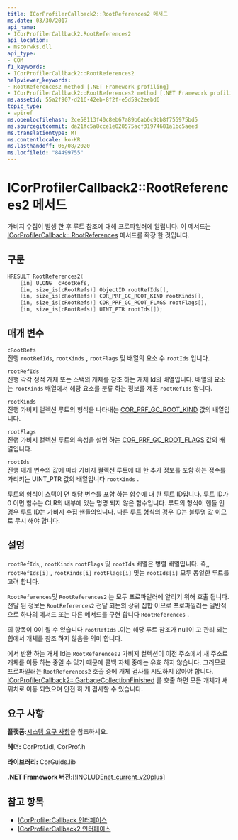 ```yaml
---
title: ICorProfilerCallback2::RootReferences2 메서드
ms.date: 03/30/2017
api_name:
- ICorProfilerCallback2.RootReferences2
api_location:
- mscorwks.dll
api_type:
- COM
f1_keywords:
- ICorProfilerCallback2::RootReferences2
helpviewer_keywords:
- RootReferences2 method [.NET Framework profiling]
- ICorProfilerCallback2::RootReferences2 method [.NET Framework profiling]
ms.assetid: 55a2f907-d216-42eb-8f2f-e5d59c2eebd6
topic_type:
- apiref
ms.openlocfilehash: 2ce58113f40c8eb67a89b6ab6c9bb8f755975bd5
ms.sourcegitcommit: da21fc5a8cce1e028575acf31974681a1bc5aeed
ms.translationtype: MT
ms.contentlocale: ko-KR
ms.lasthandoff: 06/08/2020
ms.locfileid: "84499755"
---
```

# <a name="icorprofilercallback2rootreferences2-method"></a>ICorProfilerCallback2::RootReferences2 메서드
가비지 수집이 발생 한 후 루트 참조에 대해 프로파일러에 알립니다. 이 메서드는 [ICorProfilerCallback:: RootReferences](icorprofilercallback-rootreferences-method.md) 메서드를 확장 한 것입니다.  
  
## <a name="syntax"></a>구문  
  
```cpp  
HRESULT RootReferences2(  
    [in] ULONG  cRootRefs,  
    [in, size_is(cRootRefs)] ObjectID rootRefIds[],  
    [in, size_is(cRootRefs)] COR_PRF_GC_ROOT_KIND rootKinds[],  
    [in, size_is(cRootRefs)] COR_PRF_GC_ROOT_FLAGS rootFlags[],  
    [in, size_is(cRootRefs)] UINT_PTR rootIds[]);  
```  
  
## <a name="parameters"></a>매개 변수  
 `cRootRefs`  
 진행 `rootRefIds`, `rootKinds` , `rootFlags` 및 배열의 요소 수 `rootIds` 입니다.  
  
 `rootRefIds`  
 진행 각각 정적 개체 또는 스택의 개체를 참조 하는 개체 Id의 배열입니다. 배열의 요소는 `rootKinds` 배열에서 해당 요소를 분류 하는 정보를 제공 `rootRefIds` 합니다.  
  
 `rootKinds`  
 진행 가비지 컬렉션 루트의 형식을 나타내는 [COR_PRF_GC_ROOT_KIND](cor-prf-gc-root-kind-enumeration.md) 값의 배열입니다.  
  
 `rootFlags`  
 진행 가비지 컬렉션 루트의 속성을 설명 하는 [COR_PRF_GC_ROOT_FLAGS](cor-prf-gc-root-flags-enumeration.md) 값의 배열입니다.  
  
 `rootIds`  
 진행 매개 변수의 값에 따라 가비지 컬렉션 루트에 대 한 추가 정보를 포함 하는 정수를 가리키는 UINT_PTR 값의 배열입니다 `rootKinds` .  
  
 루트의 형식이 스택이 면 해당 변수를 포함 하는 함수에 대 한 루트 ID입니다. 루트 ID가 0 이면 함수는 CLR의 내부에 있는 명명 되지 않은 함수입니다. 루트의 형식이 핸들 인 경우 루트 ID는 가비지 수집 핸들의입니다. 다른 루트 형식의 경우 ID는 불투명 값 이므로 무시 해야 합니다.  
  
## <a name="remarks"></a>설명  
 `rootRefIds`,, `rootKinds` `rootFlags` 및 `rootIds` 배열은 병렬 배열입니다. 즉,, `rootRefIds[i]` , `rootKinds[i]` `rootFlags[i]` 및는 `rootIds[i]` 모두 동일한 루트를 고려 합니다.  
  
 `RootReferences`및 `RootReferences2` 는 모두 프로파일러에 알리기 위해 호출 됩니다. 전달 된 정보는 `RootReferences2` 전달 되는의 상위 집합 이므로 프로파일러는 일반적으로 하나의 메서드 또는 다른 메서드를 구현 합니다 `RootReferences` .  
  
 의 항목이 0이 될 수 있습니다 `rootRefIds` .이는 해당 루트 참조가 null이 고 관리 되는 힙에서 개체를 참조 하지 않음을 의미 합니다.  
  
 에서 반환 하는 개체 Id는 `RootReferences2` 가비지 컬렉션이 이전 주소에서 새 주소로 개체를 이동 하는 중일 수 있기 때문에 콜백 자체 중에는 유효 하지 않습니다. 그러므로 프로파일러는 `RootReferences2` 호출 중에 개체 검사를 시도하지 않아야 합니다. [ICorProfilerCallback2:: GarbageCollectionFinished](icorprofilercallback2-garbagecollectionfinished-method.md) 를 호출 하면 모든 개체가 새 위치로 이동 되었으며 안전 하 게 검사할 수 있습니다.  
  
## <a name="requirements"></a>요구 사항  
 **플랫폼:**[시스템 요구 사항](../../get-started/system-requirements.md)을 참조하세요.  
  
 **헤더:** CorProf.idl, CorProf.h  
  
 **라이브러리:** CorGuids.lib  
  
 **.NET Framework 버전:**[!INCLUDE[net_current_v20plus](../../../../includes/net-current-v20plus-md.md)]  
  
## <a name="see-also"></a>참고 항목

- [ICorProfilerCallback 인터페이스](icorprofilercallback-interface.md)
- [ICorProfilerCallback2 인터페이스](icorprofilercallback2-interface.md)
